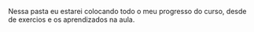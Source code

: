 Nessa pasta eu estarei colocando todo o meu progresso do curso, desde de exercios e os aprendizados na aula.
